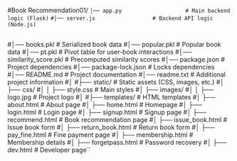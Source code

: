 #Book Recommendation01/
``│── app.py                    # Main backend logic (Flask)``
``#│── server.js                  # Backend API logic (Node.js)``
##
#│── books.pkl                  # Serialized book data
#│── popular.pkl                # Popular book data
#│── pt.pkl                     # Pivot table for user-book interactions
#│── similarity_score.pkl        # Precomputed similarity scores
#│── package.json               # Project dependencies
#│── package-lock.json          # Locks dependencies
#│── README.md                  # Project documentation
#│── readme.txt                 # Additional project information
#│
#├── static/                    # Static assets (CSS, images, etc.)
#│   ├── css/
#│   │   ├── style.css          # Main styles
#│   ├── images/
#│   │   ├── logo.jpg           # Project logo
#│
#├── templates/                  # HTML templates
#│   ├── about.html              # About page
#│   ├── home.html               # Homepage
#│   ├── login.html              # Login page
#│   ├── signup.html             # Signup page
#│   ├── recommend.html          # Book recommendation page
#│   ├── issue_book.html         # Issue book form
#│   ├── return_book.html        # Return book form
#│   ├── pay_fine.html           # Fine payment page
#│   ├── membership.html         # Membership details
#│   ├── forgetpass.html         # Password recovery
#│   ├── dev.html                # Developer page``
